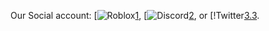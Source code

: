 Our Social account: [![Roblox][1.2][1], [![Discord][2.2][2], or [!Twitter[3.3][3].

<!-- Icons -->

[1.2]: https://tr.rbxcdn.com/0c10714e082325b3941c0ae805638975/150/150/Image/Png
[2.2]: https://th.bing.com/th/id/OIP.D7nvktrSQyePqdNTGRcm2gHaHa?pid=ImgDet&rs=1
[3.3]: http://i.imgur.com/wWzX9uB.png

<!-- Links to your social media accounts -->

[1]: https://www.roblox.com/groups/10391051/Alan-International-Studio#!/about
[2]: https://discord.com/invite/xBn26dcU56
[3]: https://twitter.com/AlanStudioo
